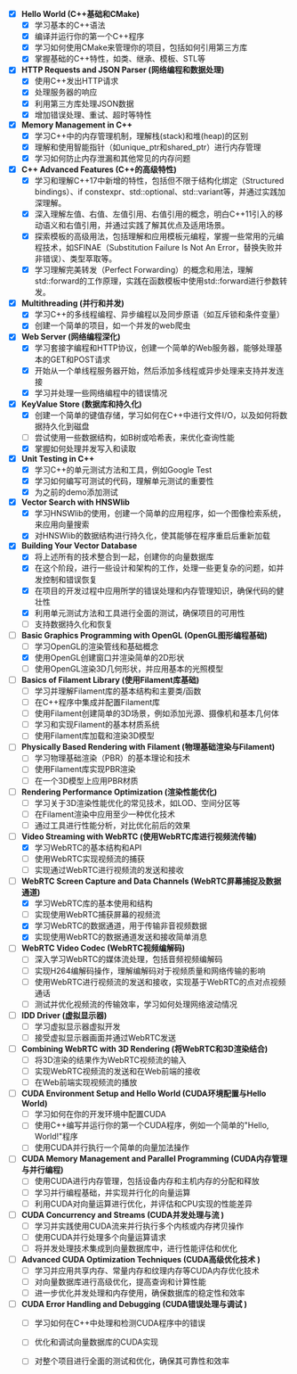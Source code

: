 - [X] **Hello World (C++基础和CMake)**
   - [X] 学习基本的C++语法
   - [X] 编译并运行你的第一个C++程序
   - [X] 学习如何使用CMake来管理你的项目，包括如何引用第三方库
   - [X] 掌握基础的C++特性，如类、继承、模板、STL等

- [X] **HTTP Requests and JSON Parser (网络编程和数据处理)**
   - [X] 使用C++发出HTTP请求
   - [X] 处理服务器的响应
   - [X] 利用第三方库处理JSON数据
   - [X] 增加错误处理、重试、超时等特性

- [X] **Memory Management in C++**
   - [X] 学习C++中的内存管理机制，理解栈(stack)和堆(heap)的区别
   - [X] 理解和使用智能指针（如unique_ptr和shared_ptr）进行内存管理
   - [X] 学习如何防止内存泄漏和其他常见的内存问题

- [X] **C++ Advanced Features (C++的高级特性)**
   - [X] 学习和理解C++17中新增的特性，包括但不限于结构化绑定（Structured bindings）、if constexpr、std::optional、std::variant等，并通过实践加深理解。
   - [X] 深入理解左值、右值、左值引用、右值引用的概念，明白C++11引入的移动语义和右值引用，并通过实践了解其优点及适用场景。
   - [X] 探索模板的高级用法，包括理解和应用模板元编程，掌握一些常用的元编程技术，如SFINAE（Substitution Failure Is Not An Error，替换失败并非错误）、类型萃取等。
   - [X] 学习理解完美转发（Perfect Forwarding）的概念和用法，理解std::forward的工作原理，实践在函数模板中使用std::forward进行参数转发。

- [X] **Multithreading (并行和并发)**
   - [X] 学习C++的多线程编程、异步编程以及同步原语（如互斥锁和条件变量）
   - [X] 创建一个简单的项目，如一个并发的web爬虫

- [X] **Web Server (网络编程深化)**
   - [X] 学习套接字编程和HTTP协议，创建一个简单的Web服务器，能够处理基本的GET和POST请求
   - [X] 开始从一个单线程服务器开始，然后添加多线程或异步处理来支持并发连接
   - [X] 学习并处理一些网络编程中的错误情况

- [X] **KeyValue Store (数据库和持久化)**
   - [X] 创建一个简单的键值存储，学习如何在C++中进行文件I/O，以及如何将数据持久化到磁盘
   - [ ] 尝试使用一些数据结构，如B树或哈希表，来优化查询性能
   - [X] 掌握如何处理并发写入和读取

- [X] **Unit Testing in C++**
   - [X] 学习C++的单元测试方法和工具，例如Google Test
   - [X] 学习如何编写可测试的代码，理解单元测试的重要性
   - [X] 为之前的demo添加测试

- [X] **Vector Search with HNSWlib**
   - [X] 学习HNSWlib的使用，创建一个简单的应用程序，如一个图像检索系统，来应用向量搜索
   - [X] 对HNSWlib的数据结构进行持久化，使其能够在程序重启后重新加载

- [X] **Building Your Vector Database**
   - [X] 将上述所有的技术整合到一起，创建你的向量数据库
   - [X] 在这个阶段，进行一些设计和架构的工作，处理一些更复杂的问题，如并发控制和错误恢复
   - [X] 在项目的开发过程中应用所学的错误处理和内存管理知识，确保代码的健壮性
   - [X] 利用单元测试方法和工具进行全面的测试，确保项目的可用性
   - [ ] 支持数据持久化和恢复

- [ ] **Basic Graphics Programming with OpenGL (OpenGL图形编程基础)**
   - [ ] 学习OpenGL的渲染管线和基础概念
   - [X] 使用OpenGL创建窗口并渲染简单的2D形状
   - [ ] 使用OpenGL渲染3D几何形状，并应用基本的光照模型

- [ ] **Basics of Filament Library (使用Filament库基础)**
   - [ ] 学习并理解Filament库的基本结构和主要类/函数
   - [ ] 在C++程序中集成并配置Filament库
   - [ ] 使用Filament创建简单的3D场景，例如添加光源、摄像机和基本几何体
   - [ ] 学习和实现Filament的基本材质系统
   - [ ] 使用Filament库加载和渲染3D模型

- [ ] **Physically Based Rendering with Filament (物理基础渲染与Filament)**
   - [ ] 学习物理基础渲染（PBR）的基本理论和技术
   - [ ] 使用Filament库实现PBR渲染
   - [ ] 在一个3D模型上应用PBR材质

- [ ] **Rendering Performance Optimization (渲染性能优化)**
   - [ ] 学习关于3D渲染性能优化的常见技术，如LOD、空间分区等
   - [ ] 在Filament渲染中应用至少一种优化技术
   - [ ] 通过工具进行性能分析，对比优化前后的效果

- [ ] **Video Streaming with WebRTC (使用WebRTC库进行视频流传输)**
   - [x] 学习WebRTC的基本结构和API
   - [ ] 使用WebRTC实现视频流的捕获
   - [ ] 实现通过WebRTC进行视频流的发送和接收

- [ ] **WebRTC Screen Capture and Data Channels (WebRTC屏幕捕捉及数据通道)**
   - [x] 学习WebRTC库的基本使用和结构
   - [ ] 实现使用WebRTC捕获屏幕的视频流
   - [x] 学习WebRTC的数据通道，用于传输非音视频数据
   - [x] 实现使用WebRTC的数据通道发送和接收简单消息

- [ ] **WebRTC Video Codec (WebRTC视频编解码)**
   - [ ] 深入学习WebRTC的媒体流处理，包括音频视频编解码
   - [ ] 实现H264编解码操作，理解编解码对于视频质量和网络传输的影响
   - [ ] 使用WebRTC进行视频流的发送和接收，实现基于WebRTC的点对点视频通话
   - [ ] 测试并优化视频流的传输效率，学习如何处理网络波动情况

- [ ] **IDD Driver (虚拟显示器)**
   - [ ] 学习虚拟显示器虚拟开发
   - [ ] 接受虚拟显示器画面并通过WebRTC发送

- [ ] **Combining WebRTC with 3D Rendering (将WebRTC和3D渲染结合)**
   - [ ] 将3D渲染的结果作为WebRTC视频流的输入
   - [ ] 实现WebRTC视频流的发送和在Web前端的接收
   - [ ] 在Web前端实现视频流的播放

- [ ] **CUDA Environment Setup and Hello World (CUDA环境配置与Hello World)**
   - [ ] 学习如何在你的开发环境中配置CUDA
   - [ ] 使用C++编写并运行你的第一个CUDA程序，例如一个简单的"Hello, World!"程序
   - [ ] 使用CUDA并行执行一个简单的向量加法操作

- [ ] **CUDA Memory Management and Parallel Programming (CUDA内存管理与并行编程)**
   - [ ] 使用CUDA进行内存管理，包括设备内存和主机内存的分配和释放
   - [ ] 学习并行编程基础，并实现并行化的向量运算
   - [ ] 利用CUDA对向量运算进行优化，并评估和CPU实现的性能差异

- [ ] **CUDA Concurrency and Streams (CUDA并发处理与流 )**
   - [ ] 学习并实践使用CUDA流来并行执行多个内核或内存拷贝操作
   - [ ] 使用CUDA并行处理多个向量运算请求
   - [ ] 将并发处理技术集成到向量数据库中，进行性能评估和优化

- [ ] **Advanced CUDA Optimization Techniques (CUDA高级优化技术 )**
   - [ ] 学习并应用共享内存、常量内存和纹理内存等CUDA内存优化技术
   - [ ] 对向量数据库进行高级优化，提高查询和计算性能
   - [ ] 进一步优化并发处理和内存使用，确保数据库的稳定性和效率

- [ ] **CUDA Error Handling and Debugging (CUDA错误处理与调试 )**
   - [ ] 学习如何在C++中处理和检测CUDA程序中的错误
   - [ ] 优化和调试向量数据库的CUDA实现
   - [ ] 对整个项目进行全面的测试和优化，确保其可靠性和效率


